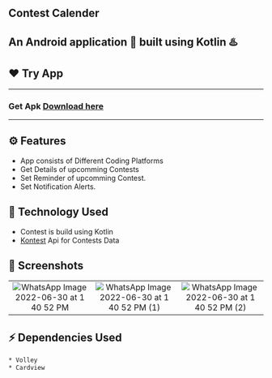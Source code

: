 ## Contest Calender
An Android application 📱 built using Kotlin ♨️ 
-------------------

## ❤️ Try App
---------------
### Get Apk [Download here]()
------------
## ⚙️ Features
* App consists of Different Coding Platforms
* Get Details of upcomming Contests
* Set Reminder of upcomming Contest.
* Set Notification Alerts.

## 🚀 Technology Used

* Contest is build using Kotlin
* [Kontest](https://kontests.net/api) Api for Contests Data




## 📸 Screenshots

||||
|:----------------------------------------:|:-----------------------------------------:|:-----------------------------------------: |
|  ![WhatsApp Image 2022-06-30 at 1 40 52 PM](https://user-images.githubusercontent.com/78532621/176627377-a86862d3-c39e-4271-a8d6-07e159f6394a.jpeg) | ![WhatsApp Image 2022-06-30 at 1 40 52 PM (1)](https://user-images.githubusercontent.com/78532621/176627192-417efbf7-c852-455e-b70a-632d566ab170.jpeg) | ![WhatsApp Image 2022-06-30 at 1 40 52 PM (2)](https://user-images.githubusercontent.com/78532621/176627163-60f70bbc-4d92-4449-9773-06f5d8503397.jpeg)


## ⚡ Dependencies Used
```sh
* Volley 
* Cardview
```

